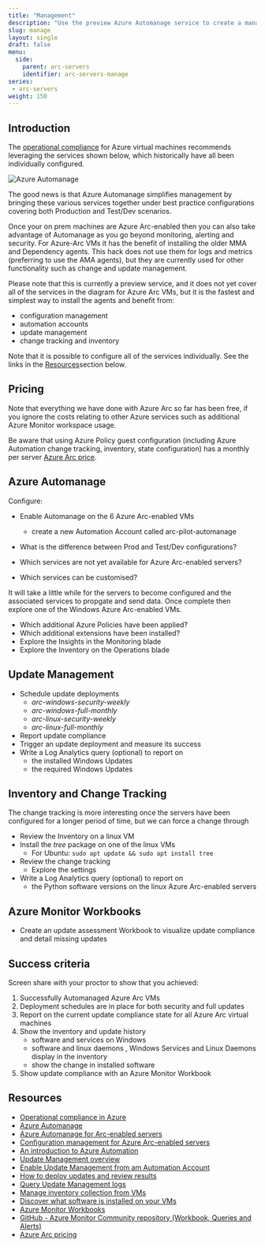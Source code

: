 ```yaml
---
title: "Management"
description: "Use the preview Azure Automanage service to create a management baseline for the connected machines, enabling update management and inventory. Or use the services individually."
slug: manage
layout: single
draft: false
menu:
  side:
    parent: arc-servers
    identifier: arc-servers-manage
series:
 - arc-servers
weight: 150
---
```


## Introduction

The [operational compliance](https://docs.microsoft.com/azure/cloud-adoption-framework/manage/azure-management-guide/operational-compliance) for Azure virtual machines recommends leveraging the services shown below, which historically have all been individually configured.

![Azure Automanage](/arc/servers/images/azureAutomanage.png)

The good news is that Azure Automanage simplifies management by bringing these various services together under best practice configurations covering both Production and Test/Dev scenarios.

Once your on prem machines are Azure Arc-enabled then you can also take advantage of Automanage as you go beyond monitoring, alerting and security. For Azure-Arc VMs it has the benefit of installing the older MMA and Dependency agents. This hack does not use them for logs and metrics (preferring to use the AMA agents), but they are currently used for other functionality such as change and update management.

Please note that this is currently a preview service, and it does not yet cover all of the services in the diagram for Azure Arc VMs, but it is the fastest and simplest way to install the agents and benefit from:

* configuration management
* automation accounts
* update management
* change tracking and inventory

Note that it is possible to configure all of the services individually. See the links in the [Resources](#Resources)section below.

## Pricing

Note that everything we have done with Azure Arc so far has been free, if you ignore the  costs relating to other Azure services such as additional Azure Monitor workspace usage.

Be aware that using Azure Policy guest configuration (including Azure Automation change tracking, inventory, state configuration) has a monthly per server [Azure Arc price](https://azure.microsoft.com/pricing/details/azure-arc/).

## Azure Automanage

Configure:

* Enable Automanage on the 6 Azure Arc-enabled VMs
  * create a new Automation Account called arc-pilot-automanage

* What is the difference between Prod and Test/Dev configurations?
* Which services are not yet available for Azure Arc-enabled servers?
* Which services can be customised?

It will take a little while for the servers to become configured and the associated services to propgate and send data. Once complete then explore one of the Windows Azure Arc-enabled VMs.

* Which additional Azure Policies have been applied?
* Which additional extensions have been installed?
* Explore the Insights in the Monitoring blade
* Explore the Inventory on the Operations blade

## Update Management

* Schedule update deployments
  * _arc-windows-security-weekly_
  * _arc-windows-full-monthly_
  * _arc-linux-security-weekly_
  * _arc-linux-full-monthly_
* Report update compliance
* Trigger an update deployment and measure its success
* Write a Log Analytics query (optional) to report on
  * the installed Windows Updates
  * the required Windows Updates

## Inventory and Change Tracking

The change tracking is more interesting once the servers have been configured for a longer period of time, but we can force a change through

* Review the Inventory on a linux VM
* Install the _tree_ package on one of the linux VMs
  * For Ubuntu: `sudo apt update && sudo apt install tree`
* Review the change tracking
  * Explore the settings
* Write a Log Analytics query (optional) to report on
  * the Python software versions on the linux Azure Arc-enabled servers

## Azure Monitor Workbooks

* Create an update assessment Workbook to visualize update compliance and detail missing updates

## Success criteria

Screen share with your proctor to show that you achieved:

1. Successfully Automanaged Azure Arc VMs
1. Deployment schedules are in place for both security and full updates
1. Report on the current update compliance state for all Azure Arc virtual machines
1. Show the inventory and update history
    * software and services on Windows
    * software and linux daemons , Windows Services and Linux Daemons display in the inventory
    * show the change in installed software
1. Show update compliance with an Azure Monitor Workbook

## Resources

* [Operational compliance in Azure](https://docs.microsoft.com/azure/cloud-adoption-framework/manage/azure-management-guide/operational-compliance)
* [Azure Automanage](https://docs.microsoft.com/azure/automanage/automanage-virtual-machines)
* [Azure Automanage for Arc-enabled servers](https://docs.microsoft.com/azure/automanage/automanage-arc)
* [Configuration management for Azure Arc-enabled servers](https://docs.microsoft.com/azure/architecture/hybrid/azure-arc-hybrid-config)
* [An introduction to Azure Automation](https://docs.microsoft.com/azure/automation/automation-intro)
* [Update Management overview](https://docs.microsoft.com/azure/automation/update-management/overview)
* [Enable Update Management from am Automation Account](https://docs.microsoft.com/azure/automation/update-management/enable-from-automation-account)
* [How to deploy updates and review results](https://docs.microsoft.com/azure/automation/update-management/deploy-updates)
* [Query Update Management logs](https://docs.microsoft.com/azure/automation/update-management/query-logs)
* [Manage inventory collection from VMs](https://docs.microsoft.com/azure/automation/change-tracking/manage-inventory-vms)
* [Discover what software is installed on your VMs](https://docs.microsoft.com/azure/automation/automation-tutorial-installed-software)
* [Azure Monitor Workbooks](https://docs.microsoft.com/azure/azure-monitor/visualize/workbooks-overview)
* [GitHub - Azure Monitor Community repository (Workbook, Queries and Alerts)](https://github.com/microsoft/AzureMonitorCommunity)
* [Azure Arc pricing](https://azure.microsoft.com/pricing/details/azure-arc/)
